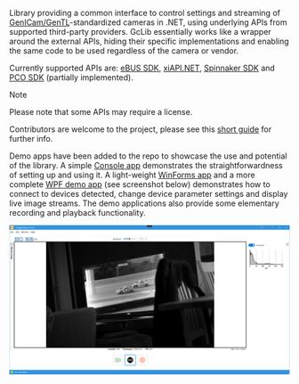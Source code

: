 Library providing a common interface to control settings and streaming of [GenICam/GenTL](https://www.emva.org/standards-technology/genicam/)-standardized cameras in .NET, using underlying APIs from supported third-party providers.
GcLib essentially works like a wrapper around the external APIs, hiding their specific implementations and enabling the same code to be used regardless of the camera or vendor.

Currently supported APIs are: 
[eBUS SDK](https://www.pleora.com/machine-vision-connectivity/ebus-sdk/),
[xiAPI.NET](https://www.ximea.com/support/wiki/apis/xiAPINET),
[Spinnaker SDK](https://www.teledynevisionsolutions.com/products/spinnaker-sdk/?model=Spinnaker%20SDK&vertical=machine%20vision&segment=iis) and
[PCO SDK](https://www.excelitas.com/product/pco-software-development-kits) (partially implemented). 

> [!NOTE]
> Please note that some APIs may require a license.

Contributors are welcome to the project, please see this [short guide](CONTRIBUTING.md) for further info.

Demo apps have been added to the repo to showcase the use and potential of the library. A simple [Console app](samples/GcLib.Samples.ConsoleApp) demonstrates the straightforwardness of setting up and using it. A light-weight [WinForms app](samples/GcLib.Samples.WinFormsDemoApp) and a more complete [WPF demo app](samples/GcLib.Samples.WPFDemoApp) (see screenshot below) demonstrates how to connect to devices detected, change device parameter settings and display live image streams. The demo applications also provide some elementary recording and playback functionality.

![alt text](samples/GcLib.Samples.WPFDemoApp/Resources/Images/WFPDemoApp_screenshot.png)
